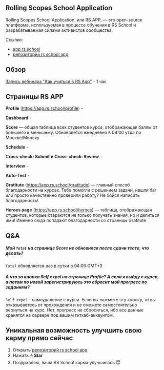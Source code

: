 ## Rolling Scopes School Application
Rolling Scopes School Application, или RS APP, — это open-source платформа, используемая в процессе обучения в RS School и разрабатываемая силами активистов сообщества.

Ссылки:
- [app.rs.school](https://app.rs.school)
- [репозиторий rs school app](https://github.com/rolling-scopes/rsschool-app)

## Обзор
[Запись вебинара "Как учиться в RS App"](https://www.youtube.com/watch?v=v_69DaeZ7dM&feature=youtu.be) - 1 час 

## Страницы RS APP
**Profile** (https://app.rs.school/profile) - 

**Dashboard** - 

**Score** — общая таблица всех студентов курса, отображающая баллы от большего к меньшему. Обновляется ежедневно в 04:00 утра по Москве/Минску

**Schedule** - 

**Cross-check: Submit и Cross-check: Review** - 

**Interview** -

**Auto-Test** - 

**Gratitute** (https://app.rs.school/gratitude) — главный способ благодарности на курсах. Тебе помогли с решением задачи, нашли баг или просто качественно проверили работу? Не бойся написать благодарность!

**Heroes page** (https://app.rs.school/heroes) — таблица, отображающая студентов, которые стараются не только получать знания, но и делиться ими! Именно сюда попадают благодарности со страницы Gratitute 

## Q&A
##### Мой `Total` на странице Score не обновился после сдачи теста, что делать?
`Total` обновляется раз в сутки в 04:00 GMT+3

##### А что за кнопка Self expel на стронице Profile? А если я выйду с курса, а потом по новой зарегистрируюсь это сбросит мой прогресс по заданиям?
`Self expel` - самоудаление с курса. Если вы нажмёте эту кнопку, то вы отказываетесь от прохождения и не сможете самостоятельно вернуться на курс. Нет, прогресс не сброситься, ибо все данные хранятся на сервере под вашим гитхаб-аккаунтом.



## Уникальная возможность улучшить свою карму прямо сейчас
1. Открыть [репозиторий rs school app](https://github.com/rolling-scopes/rsschool-app)
2. Нажать **:star: Star**
3. Поздравляю, ваша RS School карма улучшилась :innocent:
